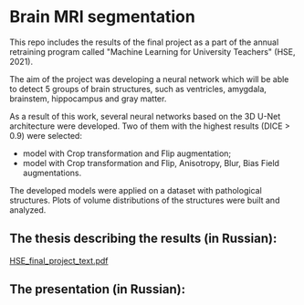 # Brain MRI segmentation

This repo includes the results of the final project as a part of the annual retraining program called "Machine Learning for University Teachers" (HSE, 2021). 

The aim of the project was developing a neural network which will be able to detect 5 groups of brain structures, such as ventricles, amygdala, brainstem, hippocampus and gray matter. 

As a result of this work, several neural networks based on the 3D U-Net architecture were developed. 
Two of them with the highest results (DICE > 0.9) were selected:
* model with Crop transformation and Flip augmentation;
* model with Crop transformation and Flip, Anisotropy, Blur, Bias Field augmentations.

The developed models were applied on a dataset with pathological structures. Plots of volume distributions of the structures were built and analyzed.

## The thesis describing the results (in Russian): 
[HSE_final_project_text.pdf](HSE_final_project_text.pdf)

## The presentation (in Russian): 
